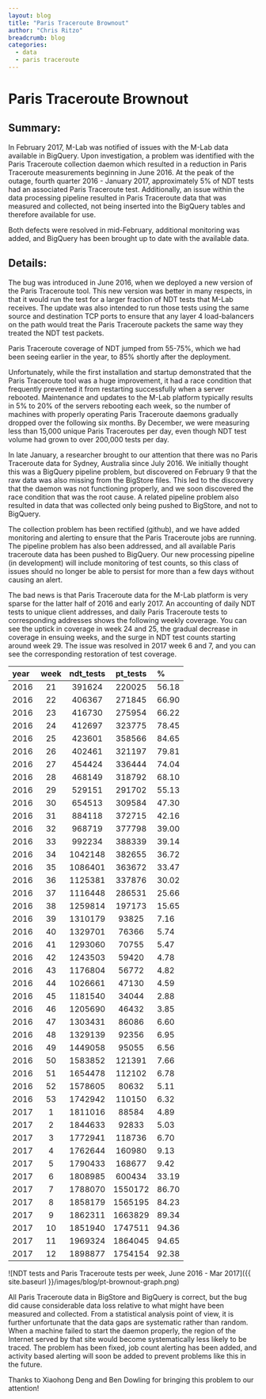 ```yaml
---
layout: blog
title: "Paris Traceroute Brownout"
author: "Chris Ritzo"
breadcrumb: blog
categories:
  - data
  - paris traceroute
---
```


# Paris Traceroute Brownout

## Summary:

In February 2017, M-Lab was notified of issues with the M-Lab data available in BigQuery. Upon investigation, a problem was identified with the Paris Traceroute collection daemon which resulted in a reduction in Paris Traceroute measurements beginning in June 2016. At the peak of the outage, fourth quarter 2016 - January 2017, approximately 5% of NDT tests had an associated Paris Traceroute test. Additionally, an issue within the data processing pipeline resulted in Paris Traceroute data that was measured and collected, not being inserted into the BigQuery tables and therefore available for use.<!--more-->

Both defects were resolved in mid-February, additional monitoring was added, and BigQuery has been brought up to date with the available data.

## Details:

The bug was introduced in June 2016, when we deployed a new version of the Paris Traceroute tool. This new version was better in many respects, in that it would run the test for a larger fraction of NDT tests that M-Lab receives. The update was also intended to run those tests using the same source and destination TCP ports to ensure that any layer 4 load-balancers on the path would treat the Paris Traceroute packets the same way they treated the NDT test packets.

Paris Traceroute coverage of NDT jumped from 55-75%, which we had been seeing earlier in the year, to 85% shortly after the deployment.

Unfortunately, while the first installation and startup demonstrated that the Paris Traceroute tool was a huge improvement, it had a race condition that frequently prevented it from restarting successfully when a server rebooted. Maintenance and updates to the M-Lab platform typically results in 5% to 20% of the servers rebooting each week, so the number of machines with properly operating Paris Traceroute daemons gradually dropped over the following six months. By December, we were measuring less than 15,000 unique Paris Traceroutes per day, even though NDT test volume had grown to over 200,000 tests per day.

In late January, a researcher brought to our attention that there was no Paris Traceroute data for Sydney, Australia since July 2016. We initially thought this was a BigQuery pipeline problem, but discovered on February 9 that the raw data was also missing from the BigStore files. This led to the discovery that the daemon was not functioning properly, and we soon discovered the race condition that was the root cause. A related pipeline problem also resulted in data that was collected only being pushed to BigStore, and not to BigQuery.

The collection problem has been rectified (github), and we have added monitoring and alerting to ensure that the Paris Traceroute jobs are running. The pipeline problem has also been addressed, and all available Paris traceroute data has been pushed to BigQuery. Our new processing pipeline (in development) will include monitoring of test counts, so this class of issues should no longer be able to persist for more than a few days without causing an alert.

The bad news is that Paris Traceroute data for the M-Lab platform is very sparse for the latter half of 2016 and early 2017. An accounting of daily NDT tests to unique client addresses, and daily Paris Traceroute tests to corresponding addresses shows the following weekly coverage. You can see the uptick in coverage in week 24 and 25, the gradual decrease in coverage in ensuing weeks, and the surge in NDT test counts starting around week 29. The issue was resolved in 2017 week 6 and 7, and you can see the corresponding restoration of test coverage.

<div class="table-responsive" markdown="1">

| year  |  week  |  ndt_tests  |  pt_tests  |   %   |
| :-----|:------:|:-----------:|:----------:|:------|
| 2016  | 21     | 391624      | 220025     | 56.18 |
| 2016  | 22     | 406367      | 271845     | 66.90 |
| 2016  | 23     | 416730      | 275954     | 66.22 |
| 2016  | 24     | 412697      | 323775     | 78.45 |
| 2016  | 25     | 423601      | 358566     | 84.65 |
| 2016  | 26     | 402461      | 321197     | 79.81 |
| 2016  | 27     | 454424      | 336444     | 74.04 |
| 2016  | 28     | 468149      | 318792     | 68.10 |
| 2016  | 29     | 529151      | 291702     | 55.13 |
| 2016  | 30     | 654513      | 309584     | 47.30 |
| 2016  | 31     | 884118      | 372715     | 42.16 |
| 2016  | 32     | 968719      | 377798     | 39.00 |
| 2016  | 33     | 992234      | 388339     | 39.14 |
| 2016  | 34     | 1042148     | 382655     | 36.72 |
| 2016  | 35     | 1086401     | 363672     | 33.47 |
| 2016  | 36     | 1125381     | 337876     | 30.02 |
| 2016  | 37     | 1116448     | 286531     | 25.66 |
| 2016  | 38     | 1259814     | 197173     | 15.65 |
| 2016  | 39     | 1310179     | 93825      | 7.16  |
| 2016  | 40     | 1329701     | 76366      | 5.74  |
| 2016  | 41     | 1293060     | 70755      | 5.47  |
| 2016  | 42     | 1243503     | 59420      | 4.78  |
| 2016  | 43     | 1176804     | 56772      | 4.82  |
| 2016  | 44     | 1026661     | 47130      | 4.59  |
| 2016  | 45     | 1181540     | 34044      | 2.88  |
| 2016  | 46     | 1205690     | 46432      | 3.85  |
| 2016  | 47     | 1303431     | 86086      | 6.60  |
| 2016  | 48     | 1329139     | 92356      | 6.95  |
| 2016  | 49     | 1449058     | 95055      | 6.56  |
| 2016  | 50     | 1583852     | 121391     | 7.66  |
| 2016  | 51     | 1654478     | 112102     | 6.78  |
| 2016  | 52     | 1578605     | 80632      | 5.11  |
| 2016  | 53     | 1742942     | 110150     | 6.32  |
| 2017  | 1      | 1811016     | 88584      | 4.89  |
| 2017  | 2      | 1844633     | 92833      | 5.03  |
| 2017  | 3      | 1772941     | 118736     | 6.70  |
| 2017  | 4      | 1762644     | 160980     | 9.13  |
| 2017  | 5      | 1790433     | 168677     | 9.42  |
| 2017  | 6      | 1808985     | 600434     | 33.19 |
| 2017  | 7      | 1788070     | 1550172    | 86.70 |
| 2017  | 8      | 1858179     | 1565195    | 84.23 |
| 2017  | 9      | 1862311     | 1663829    | 89.34 |
| 2017  | 10     | 1851940     | 1747511    | 94.36 |
| 2017  | 11     | 1969324     | 1864045    | 94.65 |
| 2017  | 12     | 1898877     | 1754154    | 92.38 |

</div>

![NDT tests and Paris Traceroute tests per week, June 2016 - Mar 2017]({{ site.baseurl }}/images/blog/pt-brownout-graph.png)

All Paris Traceroute data in BigStore and BigQuery is correct, but the bug did cause considerable data loss relative to what might have been measured and collected. From a statistical analysis point of view, it is further unfortunate that the data gaps are systematic rather than random. When a machine failed to start the daemon properly, the region of the Internet served by that site would become systematically less likely to be traced. The problem has been fixed, job count alerting has been added, and activity based alerting will soon be added to prevent problems like this in the future.

Thanks to Xiaohong Deng and Ben Dowling for bringing this problem to our attention!